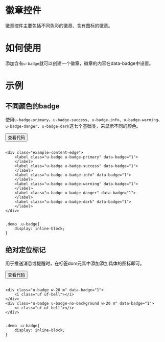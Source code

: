 # 徽章控件

徽章控件主要包括不同色彩的徽章、含有图标的徽章。

# 如何使用

添加含有`u-badge`就可以创建一个徽章，徽章的内容在data-badge中设置。

# 示例


## 不同颜色的badge
使用`u-badge-primary`、`u-badge-success`、`u-badge-info`、`u-badge-warning`、`u-badge-danger`、`u-badge-dark`这七个基础类，来显示不同的颜色。

<div class="example-content"><div class="example-content-edge">
    <label class="u-badge u-badge-primary" data-badge="1">
    </label>
    <label class="u-badge u-badge-success" data-badge="1">
    </label>
    <label class="u-badge u-badge-info" data-badge="1">
    </label>
    <label class="u-badge u-badge-warning" data-badge="1">
    </label>
    <label class="u-badge u-badge-danger" data-badge="1">
    </label>
    <label class="u-badge u-badge-dark" data-badge="1">
    </label>
</div></div>

<div class="example-content ex-hide"><style>
.demo .u-badge{
    display: inline-block;
}

</style></div>

<div class="ex-code-par"><button  class="u-button u-button-block u-button-accent margin-top-15 codeOptBtn" ><i class="uf uf-arrow-down"></i>查看代码</button><div class="examples-code"><pre><code>
&lt;div class="example-content-edge">
    &lt;label class="u-badge u-badge-primary" data-badge="1">
    &lt;/label>
    &lt;label class="u-badge u-badge-success" data-badge="1">
    &lt;/label>
    &lt;label class="u-badge u-badge-info" data-badge="1">
    &lt;/label>
    &lt;label class="u-badge u-badge-warning" data-badge="1">
    &lt;/label>
    &lt;label class="u-badge u-badge-danger" data-badge="1">
    &lt;/label>
    &lt;label class="u-badge u-badge-dark" data-badge="1">
    &lt;/label>
&lt;/div></code></pre>
</div>

<div class="examples-code"><pre><code>
.demo .u-badge{
    display: inline-block;
}
</code></pre>
</div>


</div>

## 绝对定位标记
用于推送消息或提醒时，在标签dom元素中添加添加具体的图标即可。

<div class="example-content"><div class="u-badge w-20 m" data-badge="1">
    <i class="uf uf-bell"></i>
</div>
<div class="u-badge u-badge-no-background w-20 m" data-badge="1">
    <i class="uf uf-bell"></i>
</div></div>

<div class="example-content ex-hide"><style>
.demo .u-badge{
    display: inline-block;
}
</style></div>

<div class="ex-code-par"><button  class="u-button u-button-block u-button-accent margin-top-15 codeOptBtn" ><i class="uf uf-arrow-down"></i>查看代码</button><div class="examples-code"><pre><code>
&lt;div class="u-badge w-20 m" data-badge="1">
    &lt;i class="uf uf-bell">&lt;/i>
&lt;/div>
&lt;div class="u-badge u-badge-no-background w-20 m" data-badge="1">
    &lt;i class="uf uf-bell">&lt;/i>
&lt;/div></code></pre>
</div>

<div class="examples-code"><pre><code>
.demo .u-badge{
    display: inline-block;
}</code></pre>
</div>


</div>
